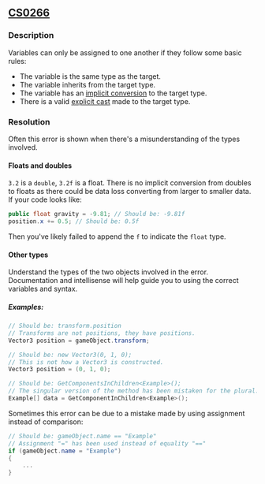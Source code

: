 ## [CS0266](https://docs.microsoft.com/en-us/dotnet/csharp/language-reference/compiler-messages/cs0266)
### Description
Variables can only be assigned to one another if they follow some basic rules:
- The variable is the same type as the target.
- The variable inherits from the target type.
- The variable has an [implicit conversion](https://docs.microsoft.com/en-us/dotnet/csharp/programming-guide/types/casting-and-type-conversions#implicit-conversions) to the target type.
- There is a valid [explicit cast](https://docs.microsoft.com/en-us/dotnet/csharp/programming-guide/types/casting-and-type-conversions#explicit-conversions) made to the target type.

### Resolution
Often this error is shown when there's a misunderstanding of the types involved.

#### Floats and doubles
`3.2` is a `double`, `3.2f` is a float. There is no implicit conversion from doubles to floats as there could be data loss converting from larger to smaller data.  
If your code looks like:  
```csharp
public float gravity = -9.81; // Should be: -9.81f
position.x += 0.5; // Should be: 0.5f
```  
Then you've likely failed to append the `f` to indicate the `float` type.

#### Other types
Understand the types of the two objects involved in the error. Documentation and intellisense will help guide you to using the correct variables and syntax.  
##### Examples:
```csharp
// Should be: transform.position
// Transforms are not positions, they have positions.
Vector3 position = gameObject.transform;
```

```csharp
// Should be: new Vector3(0, 1, 0);
// This is not how a Vector3 is constructed.
Vector3 position = (0, 1, 0);
```

```csharp
// Should be: GetComponentsInChildren<Example>();
// The singular version of the method has been mistaken for the plural.
Example[] data = GetComponentInChildren<Example>();
```

Sometimes this error can be due to a mistake made by using assignment instead of comparison:
```csharp
// Should be: gameObject.name == "Example"
// Assignment "=" has been used instead of equality "=="
if (gameObject.name = "Example")
{
    ...
}
```